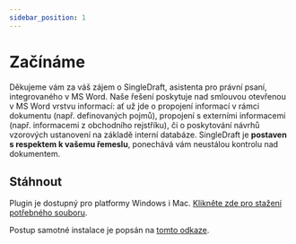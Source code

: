 ```yaml
---
sidebar_position: 1
---
```

# Začínáme

Děkujeme vám za váš zájem o SingleDraft, asistenta pro právní psaní, integrovaného v MS
Word. Naše řešení poskytuje nad smlouvou otevřenou v MS Word vrstvu informací: ať už
jde o propojení informací v rámci dokumentu (např. definovaných pojmů), propojení s
externími informacemi (např. informacemi z obchodního rejstříku), či o
poskytování návrhů vzorových ustanovení na základě interní databáze.
SingleDraft je **postaven s respektem k vašemu řemeslu**,
ponechává vám neustálou kontrolu nad dokumentem.

## Stáhnout

Plugin je dostupný pro platformy Windows i Mac. [Klikněte zde pro stažení potřebného souboru](https://drive.google.com/file/d/1JgzdldbRdjwvAh9Y9rVPL3QN9A8SzAuL/view?usp=drive_link).

Postup samotné instalace je popsán na [tomto odkaze](../installation).
